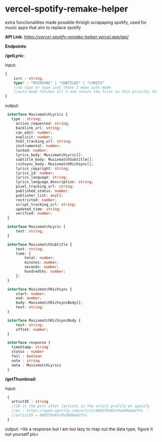 # vercel-spotify-remake-helper
extra functionalities made possible throigh scrapaping spotify, used for music apps that aim to replace spotify

**API Link**: *https://vercel-spotify-remake-helper.vercel.app/api/*

**Endpoints**: 


  **/getLyric**: 

  
   input: 
   ```ts
   {
       isrc : string,
       type? : "RICHSYNC" | "SUBTILES" | "LYRICS"
       //no type or type isnt those 3 mean auto mode
       //auto mode fetches all 3 and return the first in this priority that actuallyy correctly fetched
   }

   ```
     
   output:
   ```ts
    interface MusixmatchLyrics {
      type : string;
    	action_requested: string;
    	backlink_url: string;
    	can_edit: number;
    	explicit: number;
    	html_tracking_url: string;
    	instrumental: number;
    	locked: number;
    	lyrics_body: MusixmatchLyric[];
    	subtitle_body: MusixmatchSubtitle[];
    	richsync_body: MusixmatchRichsync[];
    	lyrics_copyright: string;
    	lyrics_id: number;
    	lyrics_language: string;
    	lyrics_language_description: string;
    	pixel_tracking_url: string;
    	published_status: number;
    	publisher_list: any[];
    	restricted: number;
    	script_tracking_url: string;
    	updated_time: string;
    	verified: number;
    }

    interface MusixmatchLyric {
    	text: string;
    }

    interface MusixmatchSubtitle {
    	text: string;
    	time: {
    		total: number;
    		minutes: number;
    		seconds: number;
    		hundredths: number;
    	};
    }

    interface MusixmatchRichsync {
    	start: number;
    	end: number;
    	body: MusixmatchRichsyncBody[];
    	text: string;
    }

    interface MusixmatchRichsyncBody {
    	text: string;
    	offset: number;
    }

    interface response {
      timeStamp: string
      status : number
      fail : boolean
      note : string
      data : MusixmatchLyrics
    }
   ```



  **/getThumbnail**: 

  
   input:
   ```ts
    {
      artistID : string
      //ID is the part after /artists in the artist profile on spotify
      //ex : https://open.spotify.com/artist/0K05TDnN7xPwIHDOwD2YYs
      //artistID = 0K05TDnN7xPwIHDOwD2YYs
    }
   ```

    
   output:
    <Its a response but I am too lazy to map out the data type, figure it out yourself pls>
